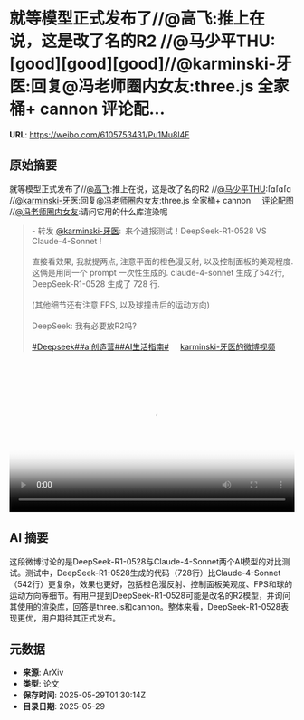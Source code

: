 # 就等模型正式发布了//@高飞:推上在说，这是改了名的R2 //@马少平THU:[good][good][good]//@karminski-牙医:回复@冯老师圈内女友:three.js 全家桶+ cannon 评论配...

**URL**: https://weibo.com/6105753431/Pu1Mu8l4F

## 原始摘要

就等模型正式发布了//<a href="https://weibo.com/n/%E9%AB%98%E9%A3%9E">@高飞</a>:推上在说，这是改了名的R2 //<a href="https://weibo.com/n/%E9%A9%AC%E5%B0%91%E5%B9%B3THU">@马少平THU</a>:<span class="url-icon"><img alt="[good]" src="https://h5.sinaimg.cn/m/emoticon/icon/others/h_good-0c51afc69c.png" style="width:1em; height:1em;" referrerpolicy="no-referrer"></span><span class="url-icon"><img alt="[good]" src="https://h5.sinaimg.cn/m/emoticon/icon/others/h_good-0c51afc69c.png" style="width:1em; height:1em;" referrerpolicy="no-referrer"></span><span class="url-icon"><img alt="[good]" src="https://h5.sinaimg.cn/m/emoticon/icon/others/h_good-0c51afc69c.png" style="width:1em; height:1em;" referrerpolicy="no-referrer"></span>//<a href="https://weibo.com/n/karminski-%E7%89%99%E5%8C%BB">@karminski-牙医</a>:回复<a href="https://weibo.com/n/%E5%86%AF%E8%80%81%E5%B8%88%E5%9C%88%E5%86%85%E5%A5%B3%E5%8F%8B">@冯老师圈内女友</a>:three.js 全家桶+ cannon <a href="https://weibo.cn/sinaurl?u=https%3A%2F%2Fwx4.sinaimg.cn%2Flarge%2F8148ebddgy1i1vpq5pxk4j20fh03oq4x.jpg" data-hide=""><span class="url-icon"><img style="width: 1rem;height: 1rem" src="https://h5.sinaimg.cn/upload/2015/01/21/20/timeline_card_small_photo_default.png" referrerpolicy="no-referrer"></span><span class="surl-text">评论配图</span></a> //<a href="https://weibo.com/n/%E5%86%AF%E8%80%81%E5%B8%88%E5%9C%88%E5%86%85%E5%A5%B3%E5%8F%8B">@冯老师圈内女友</a>:请问它用的什么库渲染呢<br><blockquote> - 转发 <a href="https://weibo.com/2169039837" target="_blank">@karminski-牙医</a>: 来个速报测试！DeepSeek-R1-0528 VS Claude-4-Sonnet !<br><br>直接看效果, 我就提两点, 注意平面的橙色漫反射, 以及控制面板的美观程度. 这俩是用同一个 prompt 一次性生成的. claude-4-sonnet 生成了542行, DeepSeek-R1-0528 生成了 728 行. <br><br>(其他细节还有注意 FPS, 以及球撞击后的运动方向)<br><br>DeepSeek: 我有必要放R2吗?<br><br><a href="https://m.weibo.cn/search?containerid=231522type%3D1%26t%3D10%26q%3D%23Deepseek%23&amp;extparam=%23Deepseek%23" data-hide=""><span class="surl-text">#Deepseek#</span></a><a href="https://m.weibo.cn/search?containerid=231522type%3D1%26t%3D10%26q%3D%23ai%E5%88%9B%E9%80%A0%E8%90%A5%23" data-hide=""><span class="surl-text">#ai创造营#</span></a><a href="https://m.weibo.cn/search?containerid=231522type%3D1%26t%3D10%26q%3D%23AI%E7%94%9F%E6%B4%BB%E6%8C%87%E5%8D%97%23&amp;extparam=%23AI%E7%94%9F%E6%B4%BB%E6%8C%87%E5%8D%97%23" data-hide=""><span class="surl-text">#AI生活指南#</span></a> <a href="https://video.weibo.com/show?fid=1034:5171436474531842" data-hide=""><span class="url-icon"><img style="width: 1rem;height: 1rem" src="https://h5.sinaimg.cn/upload/2015/09/25/3/timeline_card_small_video_default.png" referrerpolicy="no-referrer"></span><span class="surl-text">karminski-牙医的微博视频</span></a></blockquote><br clear="both"><div style="clear: both"></div><video controls="controls" poster="https://tvax3.sinaimg.cn/orj480/8148ebddly1i1voh8qyk1j21hc0u0dhn.jpg" style="width: 100%"><source src="https://f.video.weibocdn.com/o0/vF1sXtzPlx08oBJDnAZi010412006i2g0E010.mp4?label=mp4_720p&amp;template=1280x720.25.0&amp;ori=0&amp;ps=1Cx9YB1mmR49jS&amp;Expires=1748485511&amp;ssig=K2qiDl53ap&amp;KID=unistore,video"><source src="https://f.video.weibocdn.com/o0/WK1nTqd5lx08oBJEwZa8010412003gaP0E010.mp4?label=mp4_hd&amp;template=852x480.25.0&amp;ori=0&amp;ps=1Cx9YB1mmR49jS&amp;Expires=1748485511&amp;ssig=to%2BLtDCCcC&amp;KID=unistore,video"><source src="https://f.video.weibocdn.com/o0/wrSDzEr8lx08oBJDtLOo0104120025zP0E010.mp4?label=mp4_ld&amp;template=640x360.25.0&amp;ori=0&amp;ps=1Cx9YB1mmR49jS&amp;Expires=1748485511&amp;ssig=kCXiWUWzlz&amp;KID=unistore,video"><p>视频无法显示，请前往<a href="https://video.weibo.com/show?fid=1034%3A5171436474531842" target="_blank" rel="noopener noreferrer">微博视频</a>观看。</p></video>

## AI 摘要

这段微博讨论的是DeepSeek-R1-0528与Claude-4-Sonnet两个AI模型的对比测试。测试中，DeepSeek-R1-0528生成的代码（728行）比Claude-4-Sonnet（542行）更复杂，效果也更好，包括橙色漫反射、控制面板美观度、FPS和球的运动方向等细节。有用户提到DeepSeek-R1-0528可能是改名的R2模型，并询问其使用的渲染库，回答是three.js和cannon。整体来看，DeepSeek-R1-0528表现更优，用户期待其正式发布。

## 元数据

- **来源**: ArXiv
- **类型**: 论文
- **保存时间**: 2025-05-29T01:30:14Z
- **目录日期**: 2025-05-29
